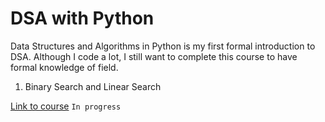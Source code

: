 # DSA with Python

Data Structures and Algorithms in Python is my first formal introduction to DSA. Although I code a lot, I still want to complete this course to have formal knowledge of field.

1. Binary Search and Linear Search

[Link to course](https://www.youtube.com/watch?v=pkYVOmU3MgA&t)
`In progress`